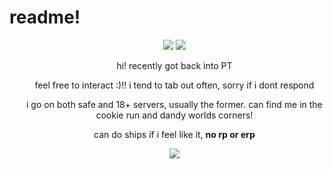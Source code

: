# readme!
<ul align="center">
  <img src="https://64.media.tumblr.com/07b85a60417df27e80a152f4b984d8cc/d2bb5b503d6a2add-ce/s540x810/450c2dfc460c145e214dc9f0e16a631317a54dd6.pnj">
  <img src="https://64.media.tumblr.com/d5982f15b6605f03eabb41039ce74237/78fc347b5c66e25f-5e/s540x810/67da9ffdad44c08b0a302e8c18b79307da29eb96.gifv">
  <p> hi! recently got back into PT </p>
  <p> feel free to interact :)!! i tend to tab out often, sorry if i dont respond </p>
  <p> i go on both safe and 18+ servers, usually the former. can find me in the cookie run and dandy worlds corners! </p>
  <p> can do ships if i feel like it, <b>no rp or erp</b> </p>
 <img src="https://64.media.tumblr.com/d5982f15b6605f03eabb41039ce74237/78fc347b5c66e25f-5e/s540x810/67da9ffdad44c08b0a302e8c18b79307da29eb96.gifv">
</ul>
